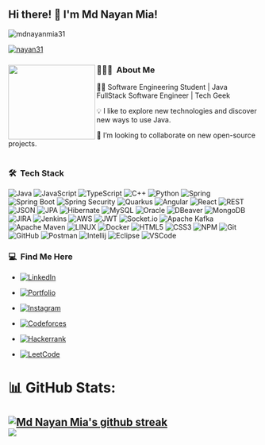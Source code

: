 ## Hi there! 👋 I'm Md Nayan Mia!

<p align="left"> <img src="https://komarev.com/ghpvc/?username=mdnayanmia31&label=Profile%20views&color=0e75b6&style=flat" alt="mdnayanmia31" /> </p>
<p align="left"> <a href="https://twitter.com/Nayan_Karim31" target="blank"><img src="https://img.shields.io/twitter/follow/nayan31?logo=twitter&style=for-the-badge" alt="nayan31" /></a> </p>
 
### 👨🏻‍💻 &nbsp;About Me <img align="left" width="175" height="150" src="https://mir-s3-cdn-cf.behance.net/project_modules/hd/06f21a161921919.63cd7887d0a70.gif">
🙋‍♂️ Software Engineering Student | Java FullStack Software Engineer | Tech Geek  

💡 I like to explore new technologies and discover new ways to use Java.

🤼 I’m looking to collaborate on new open-source projects. 
<br>
<br>

### 🛠 &nbsp;Tech Stack

![Java](https://img.shields.io/badge/Java-%23ED8B00.svg?style=flat&logo=openjdk&logoColor=white)
![JavaScript](https://img.shields.io/badge/Javascript-%23323330.svg?style=flat&logo=javascript&logoColor=%23F7DF1E)
![TypeScript](https://img.shields.io/badge/Typescript-%23007ACC.svg?style=flat&logo=typescript&logoColor=white)
![C++](https://img.shields.io/badge/C++-%23007ACC?style=flat&logo=c&logoColor=white)
![Python](https://img.shields.io/badge/Python-3670A0?style=flat&logo=python&logoColor=ffdd54)
![Spring](https://img.shields.io/badge/Spring-%236DB33F.svg?style=flat&logo=spring&logoColor=white)
![Spring Boot](https://img.shields.io/badge/Spring%20Boot-%236DB33F.svg?style=flat&logo=springboot&logoColor=white)
![Spring Security](https://img.shields.io/badge/Spring%20Security-%236DB33F.svg?style=flat&logo=springsecurity&logoColor=white)
![Quarkus](https://img.shields.io/badge/Quarkus-%236DB33F.svg?style=flat&logo=quarkus&labelColor=black&color=black)
![Angular](https://img.shields.io/badge/Angular-DD0031?style=flat&logo=angular&logoColor=white)
![React](https://img.shields.io/badge/React-%2320232a.svg?style=flat&logo=react&logoColor=%2361DAFB)
![REST](https://img.shields.io/badge/-REST-grey?logo=REST)
![JSON](https://img.shields.io/badge/JSON-5E5C5C?style=flat&logo=json&logoColor=white)
![JPA](https://img.shields.io/badge/JPA-yellow?logo=JPA)
![Hibernate](https://img.shields.io/badge/-Hibernate-EB9315?logo=hibernate)
![MySQL](https://img.shields.io/badge/MySQL-%2300f.svg?style=flat&logo=mysql&logoColor=white)
![Oracle](https://img.shields.io/badge/Oracle-F80000?style=flat&logo=oracle&logoColor=white)
![DBeaver](https://img.shields.io/badge/DBeaver-382923?style=flat&logo=dbeaver&logoColor=white)
![MongoDB](https://img.shields.io/badge/MongoDB-%234ea94b.svg?style=flat&logo=mongodb&logoColor=white)
![JIRA](https://img.shields.io/badge/JIRA-1434A4.svg?style=flat&logo=jira)
![Jenkins](https://img.shields.io/badge/Jenkins-E6DBD8.svg?style=flat&logo=jenkins)
![AWS](https://img.shields.io/badge/AWS-%23FF9900.svg?style=flat&logo=amazon-aws&logoColor=white)
![JWT](https://img.shields.io/badge/JWT-black?style=flat&logo=JSON%20web%20tokens)
![Socket.io](https://img.shields.io/badge/Socket.io-black?style=flat&logo=socket.io&badgeColor=010101)
![Apache Kafka](https://img.shields.io/badge/Apache%20Kafka-000?style=flat&logo=apachekafka)
![Apache Maven](https://img.shields.io/badge/Apache%20Maven-C71A36?style=flat&logo=Apache%20Maven&logoColor=white)
![LINUX](https://img.shields.io/badge/Linux-FCC624?style=flat&logo=linux&logoColor=black)
![Docker](https://img.shields.io/badge/Docker-%230db7ed.svg?style=flat&logo=docker&logoColor=white)
![HTML5](https://img.shields.io/badge/HTML5-%23E34F26.svg?style=flat&logo=html5&logoColor=white) 
![CSS3](https://img.shields.io/badge/CSS3-%231572B6.svg?style=flat&logo=css3&logoColor=white) 
![NPM](https://img.shields.io/badge/NPM-%23000000.svg?style=flat&logo=npm&logoColor=white) 
![Git](https://img.shields.io/badge/-Git-orange?logo=git&labelColor=white&color=white) 
![GitHub](https://img.shields.io/badge/-GitHub-%23591792?logo=github&labelColor=%23591792&color=%23591792) 
![Postman](https://img.shields.io/badge/Postman-FF6C37?style=flat&logo=postman&logoColor=white) 
![Intellij](https://img.shields.io/badge/-Intellij-white?logo=intellij-idea&logoColor=black) 
![Eclipse](https://img.shields.io/badge/-Eclipse-D0CCCB?logo=eclipse&logoColor=5A07B2) 
![VSCode](https://img.shields.io/badge/VSCode-007ACC?logo=visual%20studio%20code&logoColor=ffffff)


### 💻 &nbsp;Find Me Here
- <a href="https://www.linkedin.com/in/mdnayanmia/">![LinkedIn](https://img.shields.io/badge/LinkedIn-0077B5?style=for-the-badge&logo=linkedin&logoColor=white)</a>

- <a href="https://mdnayanmia31.github.io/Portfolio/">![Portfolio](https://img.shields.io/badge/-Portfolio-darkred?style=for-the-badge&logo=dependabot&logoColor=white)</a>

- <a href="https://www.instagram.com/_nayan31/">![Instagram](https://img.shields.io/badge/Instagram-E4405F?style=for-the-badge&logo=instagram&logoColor=white)</a>

- <a href="https://codeforces.com/profile/mdnayanmia31">![Codeforces](https://img.shields.io/badge/Codeforces-445f9d?style=for-the-badge&logo=Codeforces&logoColor=white)</a>

- <a href="https://www.hackerrank.com/profile/mdnayanmia31">![Hackerrank](https://img.shields.io/badge/-Hackerrank-2EC866?style=for-the-badge&logo=HackerRank&logoColor=white)</a>

- <a href="https://leetcode.com/mdnayanmia31/">![LeetCode](https://img.shields.io/badge/LeetCode-000000?style=for-the-badge&logo=LeetCode&logoColor=#d16c06)</a>


# 📊 GitHub Stats:
[![Md Nayan Mia's github streak](https://github-readme-streak-stats.herokuapp.com/?user=mdnayanmia31&theme=blue-green)](https://github.com/mdnayanmia31/github-readme-streak-stats)<br>
![](https://quotes-github-readme.vercel.app/api?type=horizontal&theme=gruvbox)
---
